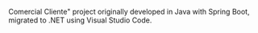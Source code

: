 Comercial Cliente" project originally developed in Java with Spring Boot, migrated to .NET using Visual Studio Code.
